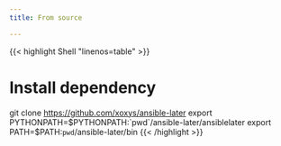 ```yaml
---
title: From source

---
```


{{< highlight Shell "linenos=table" >}}
# Install dependency
git clone https://github.com/xoxys/ansible-later
export PYTHONPATH=$PYTHONPATH:`pwd`/ansible-later/ansiblelater
export PATH=$PATH:`pwd`/ansible-later/bin
{{< /highlight >}}
